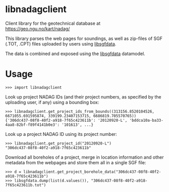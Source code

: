 # libnadagclient

Client library for the geotechnical database at https://geo.ngu.no/kart/nadag/

This library parses the web pages for soundings, as well as zip-files of SGF (.TOT, .CPT) files uploaded by
users using [libsgfdata](https://github.com/emerald-geomodelling/libsgfdata).

The data is combined and exposed using the [libsgfdata](https://github.com/emerald-geomodelling/libsgfdata) datamodel.

# Usage

    >>> import libnadagclient 

Look up project NADAG IDs (and their project numbers, as specified by
the uploading user, if any) using a bounding box:

    >>> libnadagclient.get_project_ids_from_bounds((313156.8520104526, 6671055.691595874, 339199.23407153715, 6686819.705570765))
    {'306dc437-08f8-40f2-a918-7f65c423611b': '20120920-L', 'bddca10a-ba33-4aa8-82bf-f89f4141b0e3': '101613', ...}

Look up a project NADAG ID using its project number:

    >>> libnadagclient.get_project_id("20120920-L")
    "306dc437-08f8-40f2-a918-7f65c423611b"

Download all boreholes of a project, merge in location information and other metadata from the webpages and store
them all in a single SGF file:

    >>> d = libnadagclient.get_project_borehole_data("306dc437-08f8-40f2-a918-7f65c423611b")
    >>> libsgfdata.dump(list(d.values()), "306dc437-08f8-40f2-a918-7f65c423611b.tot")

